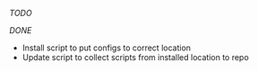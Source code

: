 *TODO*


*DONE*
  - Install script to put configs to correct location
  - Update script to collect scripts from installed location to repo
